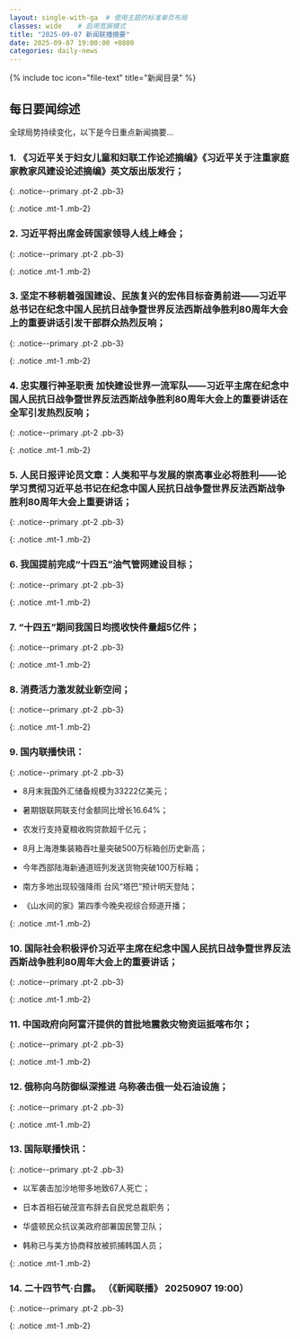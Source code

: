 ```yaml
---
layout: single-with-ga  # 使用主题的标准单页布局
classes: wide    # 启用宽屏模式
title: "2025-09-07 新闻联播摘要"
date: 2025-09-07 19:00:00 +0800
categories: daily-news
---
```


{% include toc icon="file-text" title="新闻目录" %}
   
## 每日要闻综述

全球局势持续变化，以下是今日重点新闻摘要...

### 1. 《习近平关于妇女儿童和妇联工作论述摘编》《习近平关于注重家庭家教家风建设论述摘编》英文版出版发行； 

{: .notice--primary .pt-2 .pb-3}

{: .notice .mt-1 .mb-2}

### 2. 习近平将出席金砖国家领导人线上峰会； 

{: .notice--primary .pt-2 .pb-3}

{: .notice .mt-1 .mb-2}

### 3. 坚定不移朝着强国建设、民族复兴的宏伟目标奋勇前进——习近平总书记在纪念中国人民抗日战争暨世界反法西斯战争胜利80周年大会上的重要讲话引发干部群众热烈反响； 

{: .notice--primary .pt-2 .pb-3}

{: .notice .mt-1 .mb-2}

### 4. 忠实履行神圣职责 加快建设世界一流军队——习近平主席在纪念中国人民抗日战争暨世界反法西斯战争胜利80周年大会上的重要讲话在全军引发热烈反响； 

{: .notice--primary .pt-2 .pb-3}

{: .notice .mt-1 .mb-2}

### 5. 人民日报评论员文章：人类和平与发展的崇高事业必将胜利——论学习贯彻习近平总书记在纪念中国人民抗日战争暨世界反法西斯战争胜利80周年大会上重要讲话； 

{: .notice--primary .pt-2 .pb-3}

{: .notice .mt-1 .mb-2}

### 6. 我国提前完成“十四五”油气管网建设目标； 

{: .notice--primary .pt-2 .pb-3}

{: .notice .mt-1 .mb-2}

### 7. “十四五”期间我国日均揽收快件量超5亿件； 

{: .notice--primary .pt-2 .pb-3}

{: .notice .mt-1 .mb-2}

### 8. 消费活力激发就业新空间； 

{: .notice--primary .pt-2 .pb-3}

{: .notice .mt-1 .mb-2}

### 9. 国内联播快讯： 

{: .notice--primary .pt-2 .pb-3}

- 8月末我国外汇储备规模为33222亿美元；

- 暑期银联网联支付金额同比增长16.64%；

- 农发行支持夏粮收购贷款超千亿元；

- 8月上海港集装箱吞吐量突破500万标箱创历史新高；

- 今年西部陆海新通道班列发送货物突破100万标箱；

- 南方多地出现较强降雨 台风“塔巴”预计明天登陆；

- 《山水间的家》第四季今晚央视综合频道开播；

{: .notice .mt-1 .mb-2}

### 10. 国际社会积极评价习近平主席在纪念中国人民抗日战争暨世界反法西斯战争胜利80周年大会上的重要讲话； 

{: .notice--primary .pt-2 .pb-3}

{: .notice .mt-1 .mb-2}

### 11. 中国政府向阿富汗提供的首批地震救灾物资运抵喀布尔； 

{: .notice--primary .pt-2 .pb-3}

{: .notice .mt-1 .mb-2}

### 12. 俄称向乌防御纵深推进 乌称袭击俄一处石油设施； 

{: .notice--primary .pt-2 .pb-3}

{: .notice .mt-1 .mb-2}

### 13. 国际联播快讯： 

{: .notice--primary .pt-2 .pb-3}

- 以军袭击加沙地带多地致67人死亡；

- 日本首相石破茂宣布辞去自民党总裁职务；

- 华盛顿民众抗议美政府部署国民警卫队；

- 韩称已与美方协商释放被抓捕韩国人员；

{: .notice .mt-1 .mb-2}

### 14. 二十四节气·白露。 （《新闻联播》 20250907 19:00） 

{: .notice--primary .pt-2 .pb-3}

{: .notice .mt-1 .mb-2}